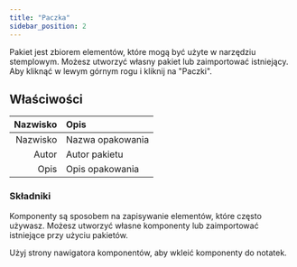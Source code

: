```yaml
---
title: "Paczka"
sidebar_position: 2
---
```


Pakiet jest zbiorem elementów, które mogą być użyte w narzędziu stemplowym. Możesz utworzyć własny pakiet lub zaimportować istniejący. Aby kliknąć w lewym górnym rogu i kliknij na "Paczki".

## Właściwości

| Nazwisko | Opis             |
| --------:|:---------------- |
| Nazwisko | Nazwa opakowania |
|    Autor | Autor pakietu    |
|     Opis | Opis opakowania  |

### Składniki

Komponenty są sposobem na zapisywanie elementów, które często używasz. Możesz utworzyć własne komponenty lub zaimportować istniejące przy użyciu pakietów.

Użyj strony nawigatora komponentów, aby wkleić komponenty do notatek.
